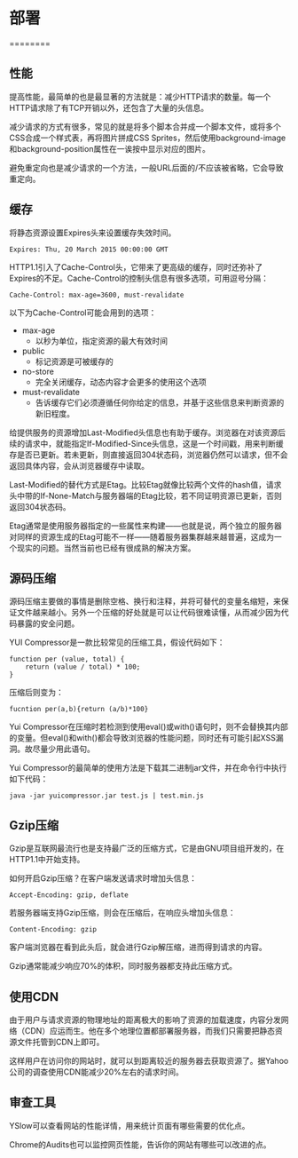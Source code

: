 # 部署

========

## 性能

提高性能，最简单的也是最显著的方法就是：减少HTTP请求的数量。每一个HTTP请求除了有TCP开销以外，还包含了大量的头信息。

减少请求的方式有很多，常见的就是将多个脚本合并成一个脚本文件，或将多个CSS合成一个样式表，再将图片拼成CSS Sprites，然后使用background-image和background-position属性在一诶按中显示对应的图片。

避免重定向也是减少请求的一个方法，一般URL后面的/不应该被省略，它会导致重定向。

## 缓存

将静态资源设置Expires头来设置缓存失效时间。

	Expires: Thu, 20 March 2015 00:00:00 GMT

HTTP1.1引入了Cache-Control头，它带来了更高级的缓存，同时还弥补了Expires的不足。Cache-Control的控制头信息有很多选项，可用逗号分隔：

	Cache-Control: max-age=3600, must-revalidate

以下为Cache-Control可能会用到的选项：

- max-age
	- 以秒为单位，指定资源的最大有效时间
- public
	- 标记资源是可被缓存的
- no-store
	- 完全关闭缓存，动态内容才会更多的使用这个选项
- must-revalidate
	- 告诉缓存它们必须遵循任何你给定的信息，并基于这些信息来判断资源的新旧程度。

给提供服务的资源增加Last-Modified头信息也有助于缓存。浏览器在对该资源后续的请求中，就能指定If-Modified-Since头信息，这是一个时间戳，用来判断缓存是否已更新。若未更新，则直接返回304状态码，浏览器仍然可以请求，但不会返回具体内容，会从浏览器缓存中读取。

Last-Modified的替代方式是Etag。比较Etag就像比较两个文件的hash值，请求头中带的If-None-Match与服务器端的Etag比较，若不同证明资源已更新，否则返回304状态码。

Etag通常是使用服务器指定的一些属性来构建——也就是说，两个独立的服务器对同样的资源生成的Etag可能不一样——随着服务器集群越来越普遍，这成为一个现实的问题。当然当前也已经有很成熟的解决方案。

## 源码压缩

源码压缩主要做的事情是删除空格、换行和注释，并将可替代的变量名缩短，来保证文件越来越小。另外一个压缩的好处就是可以让代码很难读懂，从而减少因为代码暴露的安全问题。

YUI Compressor是一款比较常见的压缩工具，假设代码如下：
	
	function per (value, total) {
		return (value / total) * 100;
	}

压缩后则变为：
	
	fucntion per(a,b){return (a/b)*100}

Yui Compressor在压缩时若检测到使用eval()或with()语句时，则不会替换其内部的变量。但eval()和with()都会导致浏览器的性能问题，同时还有可能引起XSS漏洞。故尽量少用此语句。

Yui Compressor的最简单的使用方法是下载其二进制jar文件，并在命令行中执行如下代码：

	java -jar yuicompressor.jar test.js | test.min.js

## Gzip压缩

Gzip是互联网最流行也是支持最广泛的压缩方式，它是由GNU项目组开发的，在HTTP1.1中开始支持。

如何开启Gzip压缩？在客户端发送请求时增加头信息：
	
	Accept-Encoding: gzip, deflate

若服务器端支持Gzip压缩，则会在压缩后，在响应头增加头信息：
	
	Content-Encoding: gzip

客户端浏览器在看到此头后，就会进行Gzip解压缩，进而得到请求的内容。

Gzip通常能减少响应70%的体积，同时服务器都支持此压缩方式。

## 使用CDN

由于用户与请求资源的物理地址的距离极大的影响了资源的加载速度，内容分发网络（CDN）应运而生。他在多个地理位置都部署服务器，而我们只需要把静态资源文件托管到CDN上即可。

这样用户在访问你的网站时，就可以到距离较近的服务器去获取资源了。据Yahoo公司的调查使用CDN能减少20%左右的请求时间。

## 审查工具

YSlow可以查看网站的性能详情，用来统计页面有哪些需要的优化点。

Chrome的Audits也可以监控网页性能，告诉你的网站有哪些可以改进的点。
